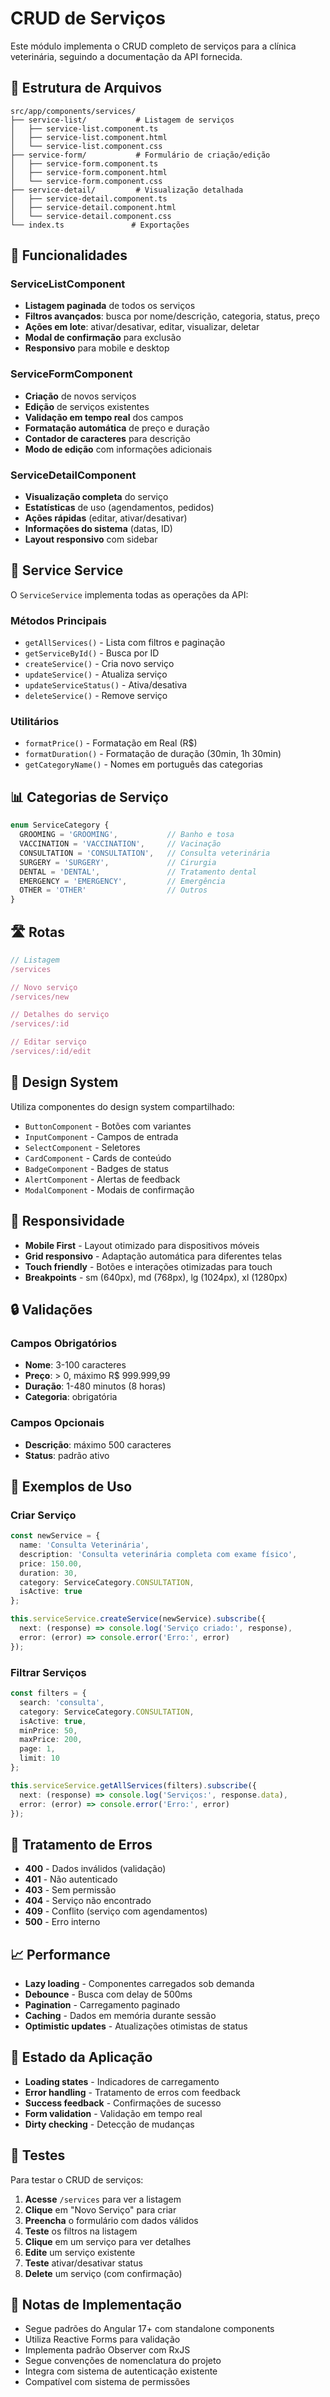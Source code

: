# CRUD de Serviços

Este módulo implementa o CRUD completo de serviços para a clínica veterinária, seguindo a documentação da API fornecida.

## 📁 Estrutura de Arquivos

```
src/app/components/services/
├── service-list/           # Listagem de serviços
│   ├── service-list.component.ts
│   ├── service-list.component.html
│   └── service-list.component.css
├── service-form/           # Formulário de criação/edição
│   ├── service-form.component.ts
│   ├── service-form.component.html
│   └── service-form.component.css
├── service-detail/         # Visualização detalhada
│   ├── service-detail.component.ts
│   ├── service-detail.component.html
│   └── service-detail.component.css
└── index.ts               # Exportações
```

## 🚀 Funcionalidades

### ServiceListComponent
- **Listagem paginada** de todos os serviços
- **Filtros avançados**: busca por nome/descrição, categoria, status, preço
- **Ações em lote**: ativar/desativar, editar, visualizar, deletar
- **Modal de confirmação** para exclusão
- **Responsivo** para mobile e desktop

### ServiceFormComponent
- **Criação** de novos serviços
- **Edição** de serviços existentes
- **Validação em tempo real** dos campos
- **Formatação automática** de preço e duração
- **Contador de caracteres** para descrição
- **Modo de edição** com informações adicionais

### ServiceDetailComponent
- **Visualização completa** do serviço
- **Estatísticas** de uso (agendamentos, pedidos)
- **Ações rápidas** (editar, ativar/desativar)
- **Informações do sistema** (datas, ID)
- **Layout responsivo** com sidebar

## 🔧 Service Service

O `ServiceService` implementa todas as operações da API:

### Métodos Principais
- `getAllServices()` - Lista com filtros e paginação
- `getServiceById()` - Busca por ID
- `createService()` - Cria novo serviço
- `updateService()` - Atualiza serviço
- `updateServiceStatus()` - Ativa/desativa
- `deleteService()` - Remove serviço

### Utilitários
- `formatPrice()` - Formatação em Real (R$)
- `formatDuration()` - Formatação de duração (30min, 1h 30min)
- `getCategoryName()` - Nomes em português das categorias

## 📊 Categorias de Serviço

```typescript
enum ServiceCategory {
  GROOMING = 'GROOMING',           // Banho e tosa
  VACCINATION = 'VACCINATION',     // Vacinação
  CONSULTATION = 'CONSULTATION',   // Consulta veterinária
  SURGERY = 'SURGERY',             // Cirurgia
  DENTAL = 'DENTAL',               // Tratamento dental
  EMERGENCY = 'EMERGENCY',         // Emergência
  OTHER = 'OTHER'                  // Outros
}
```

## 🛣️ Rotas

```typescript
// Listagem
/services

// Novo serviço
/services/new

// Detalhes do serviço
/services/:id

// Editar serviço
/services/:id/edit
```

## 🎨 Design System

Utiliza componentes do design system compartilhado:
- `ButtonComponent` - Botões com variantes
- `InputComponent` - Campos de entrada
- `SelectComponent` - Seletores
- `CardComponent` - Cards de conteúdo
- `BadgeComponent` - Badges de status
- `AlertComponent` - Alertas de feedback
- `ModalComponent` - Modais de confirmação

## 📱 Responsividade

- **Mobile First** - Layout otimizado para dispositivos móveis
- **Grid responsivo** - Adaptação automática para diferentes telas
- **Touch friendly** - Botões e interações otimizadas para touch
- **Breakpoints** - sm (640px), md (768px), lg (1024px), xl (1280px)

## 🔒 Validações

### Campos Obrigatórios
- **Nome**: 3-100 caracteres
- **Preço**: > 0, máximo R$ 999.999,99
- **Duração**: 1-480 minutos (8 horas)
- **Categoria**: obrigatória

### Campos Opcionais
- **Descrição**: máximo 500 caracteres
- **Status**: padrão ativo

## 🎯 Exemplos de Uso

### Criar Serviço
```typescript
const newService = {
  name: 'Consulta Veterinária',
  description: 'Consulta veterinária completa com exame físico',
  price: 150.00,
  duration: 30,
  category: ServiceCategory.CONSULTATION,
  isActive: true
};

this.serviceService.createService(newService).subscribe({
  next: (response) => console.log('Serviço criado:', response),
  error: (error) => console.error('Erro:', error)
});
```

### Filtrar Serviços
```typescript
const filters = {
  search: 'consulta',
  category: ServiceCategory.CONSULTATION,
  isActive: true,
  minPrice: 50,
  maxPrice: 200,
  page: 1,
  limit: 10
};

this.serviceService.getAllServices(filters).subscribe({
  next: (response) => console.log('Serviços:', response.data),
  error: (error) => console.error('Erro:', error)
});
```

## 🚨 Tratamento de Erros

- **400** - Dados inválidos (validação)
- **401** - Não autenticado
- **403** - Sem permissão
- **404** - Serviço não encontrado
- **409** - Conflito (serviço com agendamentos)
- **500** - Erro interno

## 📈 Performance

- **Lazy loading** - Componentes carregados sob demanda
- **Debounce** - Busca com delay de 500ms
- **Pagination** - Carregamento paginado
- **Caching** - Dados em memória durante sessão
- **Optimistic updates** - Atualizações otimistas de status

## 🔄 Estado da Aplicação

- **Loading states** - Indicadores de carregamento
- **Error handling** - Tratamento de erros com feedback
- **Success feedback** - Confirmações de sucesso
- **Form validation** - Validação em tempo real
- **Dirty checking** - Detecção de mudanças

## 🧪 Testes

Para testar o CRUD de serviços:

1. **Acesse** `/services` para ver a listagem
2. **Clique** em "Novo Serviço" para criar
3. **Preencha** o formulário com dados válidos
4. **Teste** os filtros na listagem
5. **Clique** em um serviço para ver detalhes
6. **Edite** um serviço existente
7. **Teste** ativar/desativar status
8. **Delete** um serviço (com confirmação)

## 📝 Notas de Implementação

- Segue padrões do Angular 17+ com standalone components
- Utiliza Reactive Forms para validação
- Implementa padrão Observer com RxJS
- Segue convenções de nomenclatura do projeto
- Integra com sistema de autenticação existente
- Compatível com sistema de permissões



